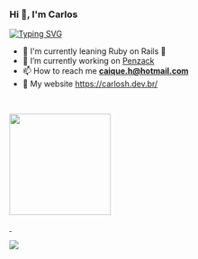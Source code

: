 <h3>Hi 👋, I'm Carlos</h3>

<a href="https://git.io/typing-svg"><img src="https://readme-typing-svg.demolab.com?font=Fira+Code&weight=300&size=18&pause=1000&color=D1D7e0&random=true&width=435&lines=keep+coding.+keep+learning." alt="Typing SVG" /></a>

- 🧠 I'm currently leaning Ruby on Rails 💎
- 🔭 I’m currently working on [Penzack](https://penzack.com/)
- 📫 How to reach me **caique.h@hotmail.com**
- 👾 My website https://carlosh.dev.br/

<p>&nbsp;</p>

<div>
  <a href="https://github.com/carlosh-dev">
  <img height="180em" src="https://github-readme-stats.vercel.app/api/top-langs/?username=carlosh-dev&layout=compact&langs_count=10&theme=dark"/>
</div>

<p>&nbsp;</p>

<div> 
  <a href="https://www.linkedin.com/in/carlosh-dev/" target="_blank"><img src="https://img.shields.io/badge/-LinkedIn-%230077B5?style=for-the-badge&logo=linkedin&logoColor=white" target="_blank"></a> 
</div>
